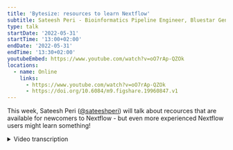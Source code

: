 ```yaml
---
title: 'Bytesize: resources to learn Nextflow'
subtitle: Sateesh Peri - Bioinformatics Pipeline Engineer, Bluestar Genomics
type: talk
startDate: '2022-05-31'
startTime: '13:00+02:00'
endDate: '2022-05-31'
endTime: '13:30+02:00'
youtubeEmbed: https://www.youtube.com/watch?v=oO7rAp-QZOk
locations:
  - name: Online
    links:
      - https://www.youtube.com/watch?v=oO7rAp-QZOk
      - https://doi.org/10.6084/m9.figshare.19960847.v1
---
```


This week, Sateesh Peri ([@sateeshperi](https://github.com/sateeshperi)) will talk about recources that are available for newcomers to Nextflow - but even more experienced Nextflow users might learn something!

<details markdown="1"><summary>Video transcription</summary>

:::note
The content has been edited to make it reader-friendly
:::

[0:01](https://www.youtube.com/watch?v=oO7rAp-QZOkt=1)
Hello, everyone. My name is Franziska Bonath. I'm today's host of this talk, and with me is Sateesh Peri. And he is going to give a talk about resources to learn Nextflow. In the chat, he put a link for live slides. And from now, I give it over to Sateesh.

[0:26](https://www.youtube.com/watch?v=oO7rAp-QZOkt=26)
Thank you, Franziska. As mentioned, we have pasted a link to the live presentation that you can follow along. I'm going to be sharing my screen as well. So today here, I'm going to give you a walkthrough on all the resources that are currently available to get a good handle on the Nextflow workflow management system.

[1:01](https://www.youtube.com/watch?v=oO7rAp-QZOkt=61)
Lets dive straight into it. If you're here, some of the goals that you should be having are to learn a simple syntax for writing pipelines that enable you to reuse existing scripts and tools from past prototyping, and also to develop self-contained pipelines, manage versions, and to be able to reproduce any form of configuration on demand. One of the most useful resources was this blog post earlier in the year, that was very useful in bringing together all the useful links that are available. But since then, there have been a lot of developments, DSL2 is now default. We were wondering if we could give a more curated list of resources that are available to learn Nextflow through self learning. Before you dive into Nextflow and nf-core, some of the prerequisites that you need to master are scripting languages, bash programming, some experience with containers and software dependencies, and also quite some experience with version control systems. Not only for version controlling but also collaborating with open source communities such as nf-core.

[2:34](https://www.youtube.com/watch?v=oO7rAp-QZOkt=154)
Here are some links. There are enough links online to help you get up to speed. But here are some links that I have followed. Pretty much this presentation is going to be about how I have learned Nextflow over the past year. I'll be sharing links that I have found useful throughout my journey. These are some of the links here to get you started on all the prerequisites that you might require as you are about to get started learning Nextflow. Once you have those down, well, you're here because you want to learn Nextflow. Nextflow enables scalable and reproducible scientific workflows using software containers. It allows the adaptation of pipelines written in most common scripting languages, and its a fluent domain specific language, currently in its version two of evolution, simplifies implementation and deployment of complex parallel and reactive workflows on cloud and hybrid environments.

[3:45](https://www.youtube.com/watch?v=oO7rAp-QZOkt=225)
The core features of Nextflow that should interest bioinformations is it enables workflow portability and reproducibility, simplify parallelization and large scale deployment, easily integrates existing tools, systems and industry standards. These are just some of the features. I have here linked two video links that give an overview of nf-core and Nextflow and also some of the details of why nf-core or Nextflow stands out in comparison to other workflow management systems. I would recommend if you're a complete beginner to go over these videos as well. But once you're through, we are talking about you might already have an introduction to Nextflow. But I want to like completely go through the nuts and bolts of to learn the whole syntax.

[4:53](https://www.youtube.com/watch?v=oO7rAp-QZOkt=)
We are recommending thrse courses for you here. Because now DSL2 syntax is default, we would like to transition most of the courses to DSL2 syntax as well. In that aspect, we are recommending three courses here. One is the Nextflow tutorial variant calling edition that was developed by myself and colleagues at CDC. This particular workshop content was developed so that it explains the concepts through a variant calling workflow example. I'll briefly walk you through the contents on how it has been divided for this particular workshop that we have developed. It starts off with an introduction to Nextflow, and then we dive right into introduction to nf-core with the main aspect being that we wanted to tell participants not to reinvent the wheel in writing pipelines. And an introduction to nf-core is also a great way of introducing how to run Nextflow pipelines straight out of the box, and also to show how they can be done on local & on-prem HPC clusters. We introduce to these sessions here, and then we dive into the details or start with the syntax of Nextflow, then get into the details of channels, processes, workflows, and operators. And finally, we give a challenge of converting a bash script of a variant calling workflow into Nextflow processes. And finally, we show the workflow. Then content will progress into modularizing all of the processes that are involved in the variant calling workflow and towards the end is where we have introduced a chapter on assembling the variant calling workflow now using nf-core modules. Previously we show how you can develop your own local modules, but we also show how the same process can be done using nf-core modules. It comes as a full circle towards the end. This session, we have designed for nine hours and it has worked out pretty well in training.

[7:43](https://www.youtube.com/watch?v=oO7rAp-QZOkt=463)
The next course that we would recommend is the Software Carpentry RNA-Seq workshop content that is currently still being developed. It's in the pre-alpha stages, but it's a great resource as it has more exercises and also it deals with an RNA-Seq example versus the variant calling example that we have previously dealt with. Further we have the official training material from Seqera labs. This is much more organized and directly from Seqera labs, but they're still in transition to move from the DSL1 examples, as employed in the current version, to DSL2. There'll be updates soon to look forward here.

[8:34](https://www.youtube.com/watch?v=oO7rAp-QZOkt=514)
For all these courses, we are trying to offer students to use Gitpod environments. Gitpod is an open-source developer platform that quickly spins up a virtual environment from a Git repository. And you can have it pre-installed with software such as Nextflow, Conda, and Docker. All the courses that I have just shown you, at least the variant calling workflow and the Seqera labs training material, can be opened in Gitpod. The links are accessible in the setup pages and the workshop can be followed in the Gitpod environment. Spinning up a Gitpod environment and walking through the tutorials at your own pace should give you a head start.

[9:37](https://www.youtube.com/watch?v=oO7rAp-QZOkt=577)
The next things that you should be bookmarking for handy access are the documentation links. These are the pages that are definitive in terms of the changes or the processes associated with Nextflow or nf-core. These should be your go-to docs at any time for anything definitive about Nextflow and nf-core. Bookmarking these is a thing. At this point, you might be at the stage where you say: I know Nextflow and I'm ready to take on the fight. This is where your next point is to introduce yourself to the community, the nf-core community, where you'll find a lot more talented and expert people. Nf-core is this community that's using the Nextflow workflow language to build a set of curated, peer-reviewed best practice pipelines. Nf-core pipelines have strict guidelines. If one of them works, all of them will. And all these features make nf-core pipelines, even if you're not a developer, if you just want to use the nf-core pipeline straight out of the box, these features absolutely make it possible.

[11:12](https://www.youtube.com/watch?v=oO7rAp-QZOkt=672)
In your next step of journey, once you have finished the courses, a lot of time we would recommend spending and looking over at nf-core available pipelines, the nf-core modules that have recently been integrated into the web page itself. And also to look at the nf-core tools that are available if you're interested to develop your own pipeline in the future. Throughout, as you're going, also a great resource just like this bytesize talk, are our other bytesize talks pertaining to any specific topic. There is a YouTube list. As you go through different course materials, you might want to check out those specific videos associated. You want to make sure that you are looking at videos with the transition to DSL2 in mind. Some of them do still have DSL1 syntax. Just so that you know.

[12:24](https://www.youtube.com/watch?v=oO7rAp-QZOkt=744)
The next great resource that you should be spending a lot of time, especially getting in touch with the community is through Nextflow and nf-core Slack channels. Now, these are an absolutely great way of connecting with people around the world and most importantly, learning from them. You will see in the Slack channels, we have different channels pertaining to different topics. One pertaining to modules and request review, just as an example here, where you can actually ask questions. And more importantly, for me, Slack has become a way of troubleshooting/debugging. Any eroor messages that I have, the first thing is I'm going and checking in the Slack workspace by searching for it. And most of the time somebody has already asked for it and there's solutions already recommended from the community. Slack is a great way of learning a lot of things and also looking for help in troubleshooting. The Nextflow help channel is a great place for asking help from everyone in the community. It's great that there are people from all over the world, all over the time zones that can help you at all times. Definitely make use of this resource. And if at all you are in a capacity by the end where you have mastered the skills yourself, please give back to the community. There are always newcomers coming in and it's always great to have their questions answered by somebody else in the community.

[14:18](https://www.youtube.com/watch?v=oO7rAp-QZOkt=858)
The next learning resource is GitHub. The GitHub review process, it not only makes sure that the community coding standards are adhered to, but also it's a great way of, again, learning the whole process. As you have experts from the nf-core core team guiding you on making sure all the standards are met too and also giving you unique solutions. Interaction through GitHub is an important part. As you are interacting with the nf-core community, just pouring over the existing GitHub repos of nf-core pipelines and looking at the processes are great places to learn as you start building your own pipelines. There's more to collaboration than you think. One of the resources that I would recommend is the Turing Way guide for collaboration. Especially if you are new to GitHub and would like to know more about how the review process works and all that you can find more information through this guide. At this point, you should be quite capable of doing any of these things especially.

[15:49](https://www.youtube.com/watch?v=oO7rAp-QZOkt=949)
One is to run the nf-core pipelines straight out of the box. Especially if you're a facility and there's an nf-core pipeline that fits your needs. One is to use the nf-core pipeline straight out of the box. Second is to run the nf-core pipelines with some modifications. Either you turn off some of the features or you add some features or modules on your own with some modifications, or create an entirely new pipeline from scratch using the nf-core template. Now using the nf-core template gives the advantage of making sure that they all have the same structure as the other nf-core pipelines. You can then adapt a lot of pieces, especially modules and subworkflows from other nf-core pipelines into your templated pipeline that you're creating. In that case, all you have to do will be to basically shop for modules in nf-core if you have all the modules available there or consider making one if it isn't there, so that you are giving back to the community as well. And in some cases, you'll have to keep some local modules.

[17:10](https://www.youtube.com/watch?v=oO7rAp-QZOkt=1030)
Once you plan all this, you can just build your pipeline from the ground up.

"Through open discussion and collaboration among the community, it's possible to leverage the knowledge of experts across the world for the development of domain-specific pipelines and implementation of current best practice analysis methods."

This is from the nf-core Nature paper, and I truly think these words hold value and I have seen it in practice. I have learned from this community a lot, so it is possible and we should keep doing this. And just so that you know, there's a new mentorships program being launched jointly by the Nextflow and nf-core community. They're hoping to organize mentor and mentee pairs, and especially reach underrepresented groups and areas to improve outreach. You'll find more details about this on the nf-core website. I think the current round is already done but they have a couple more rounds coming as well. With that, I just want to say thank you and welcome to the community. This is pretty much my setup that you can see here but I'm sure many of you will resonate with that as well. This is currently my short guide on resources to learn Nextflow. We'll soon have more improvements, but we'll be back with those again, thank you so much everyone.

[18:56](https://www.youtube.com/watch?v=oO7rAp-QZOkt=1136)
(host) Thank you very much. I now open the floor for any questions. You can either give a hand sign or just come in. There doesn't seem to be any questions, then I would like to thank you again and for anyone who might have a question, you can always go to the Slack channel as we just discussed, and ask your question there. And also I would like to thank the Chan Zuckerberg Initiative for funding of this, and I hope to see you all soon in Slack and GitHub and everywhere else. Thank you very much.

(speaker) Thank you all.

</details>
